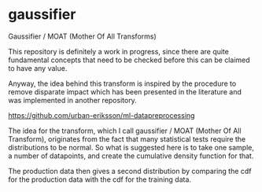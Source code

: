 # gaussifier
Gaussifier / MOAT (Mother Of All Transforms)

This repository is definitely a work in progress, since there are quite fundamental concepts that need to be checked before this can be claimed to have any value.

Anyway, the idea behind this transform is inspired by the procedure to remove disparate impact which has been presented in the literature and was implemented in another repository.

https://github.com/urban-eriksson/ml-datapreprocessing

The idea for the transform, which I call gaussifier / MOAT (Mother Of All Transform), originates from the fact that many statistical tests require the distributions to be normal. So what is suggested here is to take one sample, a number of datapoints, and create the cumulative density function for that.

The production data then gives a second distribution by comparing the cdf for the production data with the cdf for the training data.
